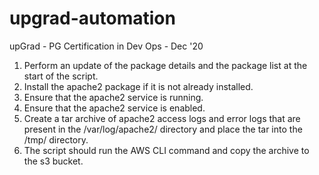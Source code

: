 # upgrad-automation
upGrad - PG Certification in Dev Ops - Dec '20

1) Perform an update of the package details and the package list at the start of the script.
2) Install the apache2 package if it is not already installed.
3) Ensure that the apache2 service is running.
4) Ensure that the apache2 service is enabled.
5) Create a tar archive of apache2 access logs and error logs that are present in the /var/log/apache2/ directory and place the tar into the /tmp/ directory.
6) The script should run the AWS CLI command and copy the archive to the s3 bucket.
